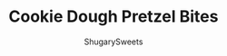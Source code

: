 ---
layout: ../../layouts/MarkdownPostLayout.astro
title: Cookie Dough Pretzel Bites
author: ShugarySweets
pubDate: 2018-10-24
description: "A delicious, eggless treat, these Cookie Dough Pretzel Bites are no bake, and perfect for parties. Chocolate Chip Cookie Dough sandwiched between two mini pretzel twists and dunked in chocolate!"
image_url: https://www.shugarysweets.com/wp-content/uploads/2018/02/cookie-dough-pretzel-bites-3.jpg
tags: ["Cookies","American"]
calories: 87
protein: 1
carbohydrates: 10
fats: 5
fiber: 0
ingredients: ["4 ounce cream cheese, softened","1/2 cup unsalted butter, softened","3/4 cup light brown sugar, packed","1 teaspoon vanilla extract","1 cup all-purpose flour, see note","1/4 teaspoon kosher salt","1 cup mini chocolate chips","6 ouncez Ghirardelli Dark chocolate melting wafers, melted (according to package)","6 ounce Ghirardelli White Chocolate melting wafers, melted (according to package)","sprinkles, optional"]
serves: 4
time: "45 minutes"
prepTime: "45 minutes"
instructions: ["Beat cream cheese and butter until smooth and well blended. Add sugar and vanilla. Beat in flour and salt. Fold in mini chocolate chips.","Line a large baking sheet with parchment paper. Lay a single layer of mini pretzel twists onto the parchment (about 48). Using a 1 Tbsp cookie scoop, drop a scoop of cookie dough onto each pretzel. When finished, top with a second pretzel.","Freeze for about 15-30 minutes.","Dip half of each pretzel bite into melted chocolate and return to parchment paper. Add sprinkles immediately. Allow to set (about 10 minutes) and enjoy!"]
nutrition: ["87 calories","10 grams carbohydrates","8 milligrams cholesterol","5 grams fat","0 grams fiber","1 grams protein","3 grams saturated fat","23 milligrams sodium","7 grams sugar","0 grams trans fat","2 grams unsaturated fat"]
---